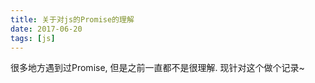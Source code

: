 ```yaml
---
title: 关于对js的Promise的理解
date: 2017-06-20
tags: [js]
---
```

很多地方遇到过Promise, 但是之前一直都不是很理解. 现针对这个做个记录~

<!--more-->



